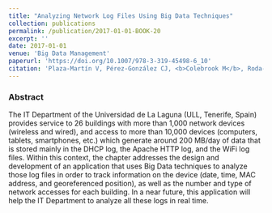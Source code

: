 ```yaml
---
title: "Analyzing Network Log Files Using Big Data Techniques"
collection: publications
permalink: /publication/2017-01-01-BOOK-20
excerpt: ''
date: 2017-01-01
venue: 'Big Data Management'
paperurl: 'https://doi.org/10.1007/978-3-319-45498-6_10'
citation: 'Plaza-Martín V, Pérez-González CJ, <b>Colebrook M</b>, Roda-García JL, González-Dos-Santos T, González-González JC. &quot;Analyzing Network Log Files Using Big Data Techniques&quot;.  In: García Márquez F., Lev B. (eds) <i>Big Data Management</i>. Springer, Cham. Print ISBN: 978-3-319-45497-9, Online ISBN: 978-3-319-45498-6 (2017)' #'Your Name, You. (2015). &quot;Paper Title Number 3.&quot; <i>Journal 1</i>. 1(3). [<a href="http://riull.ull.es/xmlui/handle/915/25783">Preprint</a>]'
---
```

### Abstract
The IT Department of the Universidad de La Laguna (ULL, Tenerife, Spain) provides service to 26 buildings with more than 1,000 network devices (wireless and wired), and access to more than 10,000 devices (computers, tablets, smartphones, etc.) which generate around 200 MB/day of data that is stored mainly in the DHCP log, the Apache HTTP log, and the WiFi log files. Within this context, the chapter addresses the design and development of an application that uses Big Data techniques to analyze those log files in order to track information on the device (date, time, MAC address, and georeferenced position), as well as the number and type of network accesses for each building. In a near future, this application will help the IT Department to analyze all these logs in real time.
